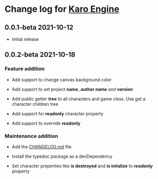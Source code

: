 # Change log for [Karo Engine](https://github.com/daniel-onyenwee/karo-engine.git)

## 0.0.1-beta 2021-10-12

- Initial release

## 0.0.2-beta 2021-10-18

### Feature addition

- Add support to change canvas background color

- Add support to set project __name__, __author name__ and __version__

- Add public getter __tree__ to all characters and game class. Use get a character children tree

- Add support for __readonly__ character property

- Add support to override __readonly__

### Maintenance addition

- Add the [CHANGELOG.md](https://github.com/daniel-onyenwee/Karo-engine/blob/main/CHANGELOG.md) file

- Install the typedoc package as a devDependency

- Set character properties like __is destroyed__ and __is initalize__ to __*readonly*__ property
